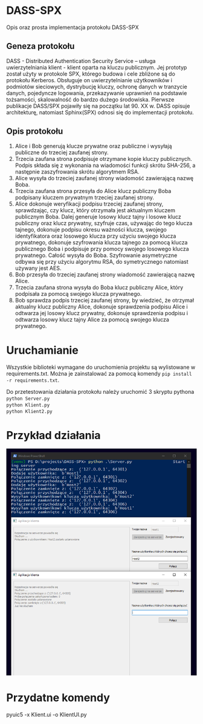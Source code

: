 # DASS-SPX

Opis oraz prosta implementacja protokołu DASS-SPX

## Geneza protokołu
DASS - Distributed Authentication Security Service – usługa uwierzytelniania klient - klient oparta na kluczu publicznym. 
Jej prototyp został użyty w protokole SPX, którego budowa i cele zbliżone są do protokołu Kerberos. Obsługuje on uwierzytelnianie użytkowników i podmiotów sieciowych, dystrybucję kluczy, ochronę danych w tranzycie danych, pojedyncze logowania, przekazywanie uprawnień na podstawie tożsamości, skalowalność do bardzo dużego środowiska.
Pierwsze publikacje DASS/SPX pojawiły się na początku lat 90. XX w. DASS opisuje architekturę, natomiast Sphinx(SPX) odnosi się do implementacji protokołu.

## Opis protokołu

1. Alice i Bob generują klucze prywatne oraz publiczne i wysyłają publiczne do trzeciej zaufanej strony.
2. Trzecia zaufana strona podpisuje otrzymane kopie kluczy publicznych. Podpis składa się z wykonania na wiadomości funkcji skrótu SHA-256, a następnie zaszyfrowania skrótu algorytmem RSA.
3. Alice wysyła do trzeciej zaufanej strony wiadomość zawierającą nazwę Boba.
4. Trzecia zaufana strona przesyła do Alice klucz publiczny Boba podpisany kluczem prywatnym trzeciej zaufanej strony.
5. Alice dokonuje weryfikacji podpisu trzeciej zaufanej strony, sprawdzając, czy klucz, który otrzymała jest aktualnym kluczem publicznym Boba. Dalej generuje losowy klucz tajny i losowe klucz publiczny oraz klucz prywatny, szyfruje czas, używając do tego klucza tajnego, dokonuje podpisu okresu ważności klucza, swojego identyfikatora oraz losowego klucza przy użyciu swojego klucza prywatnego, dokonuje szyfrowania klucza tajnego za pomocą klucza publicznego Boba i podpisuje przy pomocy swojego losowego klucza prywatnego. Całość wysyła do Boba. Szyfrowanie asymetryczne odbywa się przy użyciu algorytmu RSA, do symetrycznego natomiast używany jest AES.
6. Bob przesyła do trzeciej zaufanej strony wiadomość zawierającą nazwę Alice.
7. Trzecia zaufana strona wysyła do Boba klucz publiczny Alice, który podpisała za pomocą swojego klucza prywatnego.
8. Bob sprawdza podpis trzeciej zaufanej strony, by wiedzieć, że otrzymał aktualny klucz publiczny Alice, dokonuje sprawdzenia podpisu Alice i odtwarza jej losowy klucz prywatny, dokonuje sprawdzenia podpisu i odtwarza losowy klucz tajny Alice za pomocą swojego klucza prywatnego.

# Uruchamianie
Wszystkie biblioteki wymagane do uruchomienia projektu są wylistowane w requirements.txt. Można je zainstalować za pomocą komendy `pip install -r requirements.txt`.

Do przetestowania działania protokołu należy uruchomić 3 skryptu pythona\
`python Server.py`\
`python Klient.py`\
`python Klient2.py`

# Przykład działania
![Uruchomienie](https://github.com/sekkabak/DASS-SPX/blob/master/Przechwytywanie.PNG "Logo Title Text 1")

# Przydatne komendy
pyuic5 -x Klient.ui -o KlientUI.py
